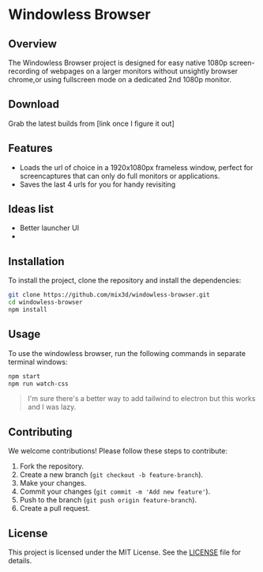 
# Windowless Browser

## Overview
The Windowless Browser project is designed for easy native 1080p screen-recording of webpages on a larger monitors without unsightly browser chrome,or using fullscreen mode on a dedicated 2nd 1080p monitor.

## Download
Grab the latest builds from [link once I figure it out]

## Features
- Loads the url of choice in a 1920x1080px frameless window, perfect for screencaptures that can only do full monitors or applications.
- Saves the last 4 urls for you for handy revisiting

## Ideas list
- Better launcher UI
- 

## Installation
To install the project, clone the repository and install the dependencies:

```sh
git clone https://github.com/mix3d/windowless-browser.git
cd windowless-browser
npm install
```

## Usage
To use the windowless browser, run the following commands in separate terminal windows:

```sh
npm start
npm run watch-css
```

> I'm sure there's a better way to add tailwind to electron but this works and I was lazy.

## Contributing
We welcome contributions! Please follow these steps to contribute:

1. Fork the repository.
2. Create a new branch (`git checkout -b feature-branch`).
3. Make your changes.
4. Commit your changes (`git commit -m 'Add new feature'`).
5. Push to the branch (`git push origin feature-branch`).
6. Create a pull request.

## License
This project is licensed under the MIT License. See the [LICENSE](../LICENSE) file for details.
